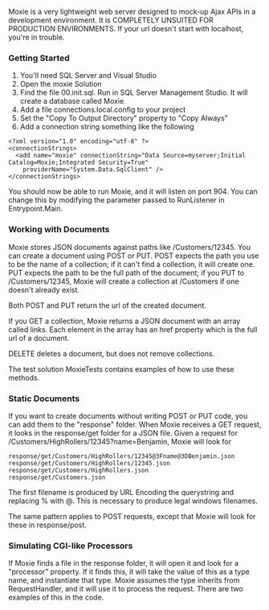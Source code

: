 Moxie is a very lightweight web server designed to mock-up Ajax APIs in a development environment. It is COMPLETELY UNSUITED FOR PRODUCTION ENVIRONMENTS. If your url doesn't start with localhost, you're in trouble.

### Getting Started

1. You'll need SQL Server and Visual Studio
2. Open the moxie Solution
3. Find the file 00.init.sql. Run in SQL Server Management Studio. It will create a database called Moxie.
4. Add a file connections.local.config to your project
5. Set the "Copy To Output Directory" property to "Copy Always"
6. Add a connection string something like the following

```
<?xml version="1.0" encoding="utf-8" ?>
<connectionStrings>
  <add name="moxie" connectionString="Data Source=myserver;Initial Catalog=Moxie;Integrated Security=True"
    providerName="System.Data.SqlClient" />
</connectionStrings>
```

You should now be able to run Moxie, and it will listen on port 904. You can change this by modifying the parameter passed to RunListener in Entrypoint.Main.

### Working with Documents

Moxie stores JSON documents against paths like /Customers/12345. You can create a document using POST or PUT. POST expects the path you use to be the name of a collection; if it can't find a collection, it will create one. PUT expects the path to be the full path of the document; if you PUT to /Customers/12345, Moxie will create a collection at /Customers if one doesn't already exist.

Both POST and PUT return the url of the created document.

If you GET a collection, Moxie returns a JSON document with an array called links. Each element in the array has an href property which is the full url of a document.

DELETE deletes a document, but does not remove collections.

The test solution MoxieTests contains examples of how to use these methods.

### Static Documents

If you want to create documents without writing POST or PUT code, you can add them to the "response" folder. When Moxie receives a GET request, it looks in the response/get folder for a JSON file. Given a request for /Customers/HighRollers/12345?name=Benjamin, Moxie will look for
```
response/get/Customers/HighRollers/12345@3Fname@3DBenjamin.json
response/get/Customers/HighRollers/12345.json
response/get/Customers/HighRollers.json
response/get/Customers.json
```
The first filename is produced by URL Encoding the querystring and replacing % with @. This is necessary to produce legal windows filenames.

The same pattern applies to POST requests, except that Moxie will look for these in response/post.

### Simulating CGI-like Processors

If Moxie finds a file in the response folder, it will open it and look for a "processor" property. If it finds this, it will take the value of this as a type name, and instantiate that type. Moxie assumes the type inherits from RequestHandler, and it will use it to process the request. There are two examples of this in the code.

